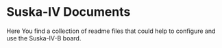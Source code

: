 # Suska-IV Documents
Here You find a collection of readme files that could help to configure and use the Suska-IV-B board.
